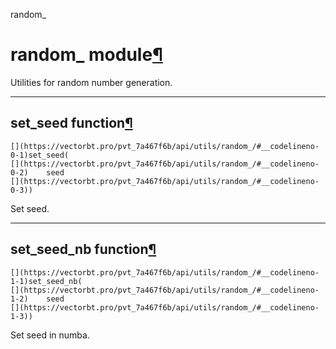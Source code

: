 random_

#  random_ module[](https://github.com/polakowo/vectorbt.pro/blob/6e344a8230eaf718593f4570378486ee1d4178f6/vectorbtpro/utils/random_.py "Jump to source")[¶](https://vectorbt.pro/pvt_7a467f6b/api/utils/random_/#vectorbtpro.utils.random_ "Permanent link")

Utilities for random number generation.

* * *

## set_seed function[](https://github.com/polakowo/vectorbt.pro/blob/6e344a8230eaf718593f4570378486ee1d4178f6/vectorbtpro/utils/random_.py#L30-L34 "Jump to source")[¶](https://vectorbt.pro/pvt_7a467f6b/api/utils/random_/#vectorbtpro.utils.random_.set_seed "Permanent link")
    
    
    [](https://vectorbt.pro/pvt_7a467f6b/api/utils/random_/#__codelineno-0-1)set_seed(
    [](https://vectorbt.pro/pvt_7a467f6b/api/utils/random_/#__codelineno-0-2)    seed
    [](https://vectorbt.pro/pvt_7a467f6b/api/utils/random_/#__codelineno-0-3))
    

Set seed.

* * *

## set_seed_nb function[](https://github.com/polakowo/vectorbt.pro/blob/6e344a8230eaf718593f4570378486ee1d4178f6/vectorbtpro/utils/random_.py#L24-L27 "Jump to source")[¶](https://vectorbt.pro/pvt_7a467f6b/api/utils/random_/#vectorbtpro.utils.random_.set_seed_nb "Permanent link")
    
    
    [](https://vectorbt.pro/pvt_7a467f6b/api/utils/random_/#__codelineno-1-1)set_seed_nb(
    [](https://vectorbt.pro/pvt_7a467f6b/api/utils/random_/#__codelineno-1-2)    seed
    [](https://vectorbt.pro/pvt_7a467f6b/api/utils/random_/#__codelineno-1-3))
    

Set seed in numba.
